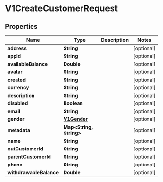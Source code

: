 
# V1CreateCustomerRequest

## Properties
Name | Type | Description | Notes
------------ | ------------- | ------------- | -------------
**address** | **String** |  |  [optional]
**appId** | **String** |  |  [optional]
**availableBalance** | **Double** |  |  [optional]
**avatar** | **String** |  |  [optional]
**created** | **String** |  |  [optional]
**currency** | **String** |  |  [optional]
**description** | **String** |  |  [optional]
**disabled** | **Boolean** |  |  [optional]
**email** | **String** |  |  [optional]
**gender** | [**V1Gender**](V1Gender.md) |  |  [optional]
**metadata** | **Map&lt;String, String&gt;** |  |  [optional]
**name** | **String** |  |  [optional]
**outCustomerId** | **String** |  |  [optional]
**parentCustomerId** | **String** |  |  [optional]
**phone** | **String** |  |  [optional]
**withdrawableBalance** | **Double** |  |  [optional]



